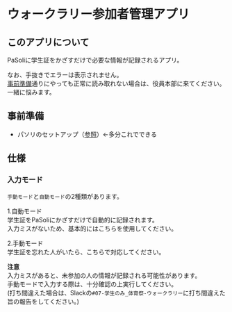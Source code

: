 # ウォークラリー参加者管理アプリ

## このアプリについて
PaSoliに学生証をかざすだけで必要な情報が記録されるアプリ。  

なお、手抜きでエラーは表示されません。  
[事前準備](#事前準備)通りにやっても正常に読み取れない場合は、役員本部に来てください。  
一緒に悩みます。

## 事前準備
- パソリのセットアップ（[参照](https://www.youtube.com/watch?v=iD7iQGpSLTg)）←多分これでできる

## 仕様
### 入力モード
`手動モード`と`自動モード`の2種類があります。

1.自動モード    
学生証をPaSoliにかざすだけで自動的に記録されます。  
入力ミスがないため、基本的にはこちらを使用してください。

2.手動モード  
学生証を忘れた人がいたら、こちらで対応してください。  

**注意**  
入力ミスがあると、未参加の人の情報が記録される可能性があります。  
手動モードで入力する際は、十分確認の上実行してください。  
(打ち間違えた場合は、Slackの`#07-学生のみ_体育祭-ウォークラリー`に打ち間違えた旨の報告をしてください。)